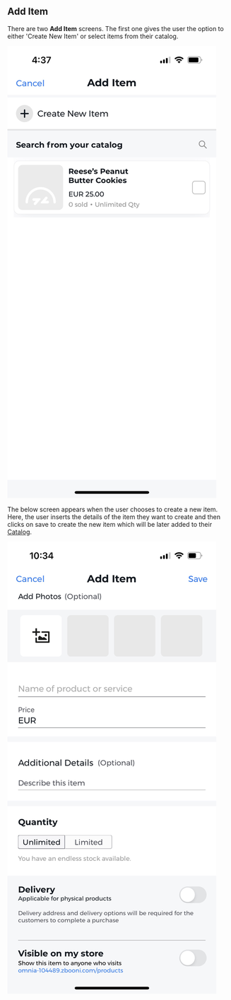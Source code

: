 ## Add Item

There are two **Add Item** screens. The first one gives the user the option to either 'Create New Item' or select items from their catalog.

![Add Item Screen](../images/screenshots/create-order/03.jpg?raw=true "Add Item")

The below screen appears when the user chooses to create a new item. Here, the user inserts the details of the item they want to create and then clicks on save to create the new item which will be later added to their [Catalog](./store/catalog.md).

![Add Item Screen](../images/screenshots/create-order/04.jpg?raw=true "Add Item")